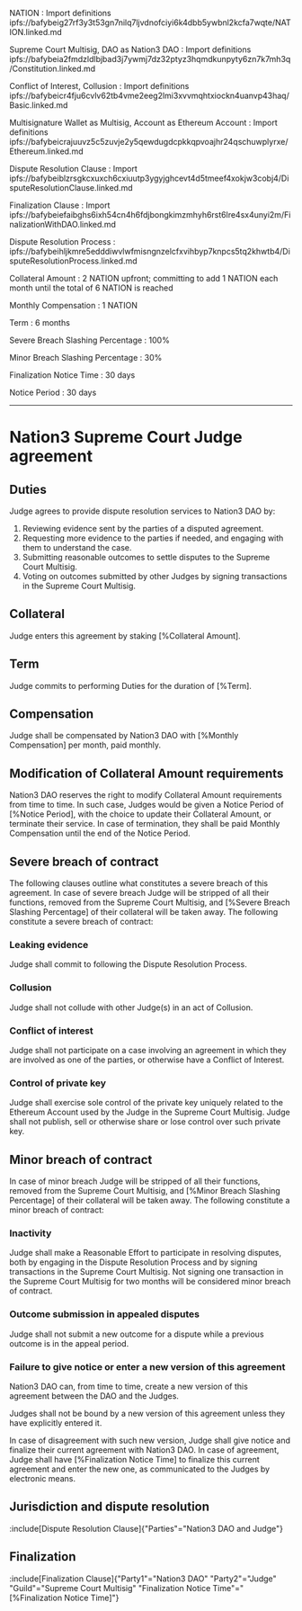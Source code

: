 NATION
: Import definitions ipfs://bafybeig27rf3y3t53gn7nilq7ljvdnofciyi6k4dbb5ywbnl2kcfa7wqte/NATION.linked.md

Supreme Court Multisig, DAO as Nation3 DAO
: Import definitions ipfs://bafybeia2fmdzldlbjbad3j7ywmj7dz32ptyz3hqmdkunpyty6zn7k7mh3q/Constitution.linked.md

Conflict of Interest, Collusion
: Import definitions ipfs://bafybeicr4fju6cvlv62tb4vme2eeg2lmi3xvvmqhtxiockn4uanvp43haq/Basic.linked.md

Multisignature Wallet as Multisig, Account as Ethereum Account
: Import definitions ipfs://bafybeicrajuuvz5c5zuvje2y5qewdugdcpkkqpvoajhr24qschuwplyrxe/Ethereum.linked.md

Dispute Resolution Clause
: Import ipfs://bafybeiblzrsgkcxuxch6cxiuutp3ygyjghcevt4d5tmeef4xokjw3cobj4/DisputeResolutionClause.linked.md

Finalization Clause
: Import ipfs://bafybeiefaibghs6ixh54cn4h6fdjbongkimzmhyh6rst6lre4sx4unyi2m/FinalizationWithDAO.linked.md

Dispute Resolution Process
: ipfs://bafybeihljkmre5edddiwvlwfmisngnzelcfxvihbyp7knpcs5tq2khwtb4/DisputeResolutionProcess.linked.md

Collateral Amount
: 2 NATION upfront; committing to add 1 NATION each month until the total of 6 NATION is reached

Monthly Compensation
: 1 NATION

Term
: 6 months

Severe Breach Slashing Percentage
: 100%

Minor Breach Slashing Percentage
: 30%

Finalization Notice Time
: 30 days

Notice Period
: 30 days

---

# Nation3 Supreme Court Judge agreement

## Duties

Judge agrees to provide dispute resolution services to Nation3 DAO by:

1. Reviewing evidence sent by the parties of a disputed agreement.
2. Requesting more evidence to the parties if needed, and engaging with them to understand the case.
3. Submitting reasonable outcomes to settle disputes to the Supreme Court Multisig.
4. Voting on outcomes submitted by other Judges by signing transactions in the Supreme Court Multisig.

## Collateral

Judge enters this agreement by staking [%Collateral Amount].

## Term

Judge commits to performing Duties for the duration of [%Term].

## Compensation

Judge shall be compensated by Nation3 DAO with [%Monthly Compensation] per month, paid monthly.

## Modification of Collateral Amount requirements

Nation3 DAO reserves the right to modify Collateral Amount requirements from time to time. In such case, Judges would be given a Notice Period of [%Notice Period], with the choice to update their Collateral Amount, or terminate their service. In case of termination, they shall be paid Monthly Compensation until the end of the Notice Period.

## Severe breach of contract

The following clauses outline what constitutes a severe breach of this agreement. In case of severe breach Judge will be stripped of all their functions, removed from the Supreme Court Multisig, and [%Severe Breach Slashing Percentage] of their collateral will be taken away. The following constitute a severe breach of contract:

### Leaking evidence

Judge shall commit to following the Dispute Resolution Process.

### Collusion

Judge shall not collude with other Judge(s) in an act of Collusion.

### Conflict of interest

Judge shall not participate on a case involving an agreement in which they are involved as one of the parties, or otherwise have a Conflict of Interest.

### Control of private key

Judge shall exercise sole control of the private key uniquely related to the Ethereum Account used by the Judge in the Supreme Court Multisig. Judge shall not publish, sell or otherwise share or lose control over such private key.

## Minor breach of contract

In case of minor breach Judge will be stripped of all their functions, removed from the Supreme Court Multisig, and [%Minor Breach Slashing Percentage] of their collateral will be taken away. The following constitute a minor breach of contract:

### Inactivity

Judge shall make a Reasonable Effort to participate in resolving disputes, both by engaging in the Dispute Resolution Process and by signing transactions in the Supreme Court Multisig. Not signing one transaction in the Supreme Court Multisig for two months will be considered minor breach of contract.

### Outcome submission in appealed disputes

Judge shall not submit a new outcome for a dispute while a previous outcome is in the appeal period.

### Failure to give notice or enter a new version of this agreement

Nation3 DAO can, from time to time, create a new version of this agreement between the DAO and the Judges.

Judges shall not be bound by a new version of this agreement unless they have explicitly entered it.

In case of disagreement with such new version, Judge shall give notice and finalize their current agreement with Nation3 DAO.
In case of agreement, Judge shall have [%Finalization Notice Time] to finalize this current agreement and enter the new one, as communicated to the Judges by electronic means.

## Jurisdiction and dispute resolution

:include[Dispute Resolution Clause]{"Parties"="Nation3 DAO and Judge"}

## Finalization

:include[Finalization Clause]{"Party1"="Nation3 DAO" "Party2"="Judge" "Guild"="Supreme Court Multisig" "Finalization Notice Time"="[%Finalization Notice Time]"}
